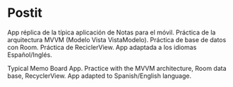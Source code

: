 # Postit
App réplica de la típica aplicación de Notas para el móvil.
Práctica de la arquitectura MVVM (Modelo Vista VistaModelo).
Práctica de base de datos con Room.
Práctica de ReciclerView.
App adaptada a los idiomas Español/Inglés.

Typical Memo Board App.
Practice with the MVVM architecture, Room data base, RecyclerView.
App adapted to Spanish/English language.
